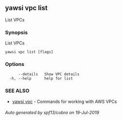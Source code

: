 ## yawsi vpc list

List VPCs

### Synopsis


List VPCs

```
yawsi vpc list [flags]
```

### Options

```
      --details   Show VPC details
  -h, --help      help for list
```

### SEE ALSO
* [yawsi vpc](yawsi_vpc.md)	 - Commands for working with AWS VPCs

###### Auto generated by spf13/cobra on 19-Jul-2019
